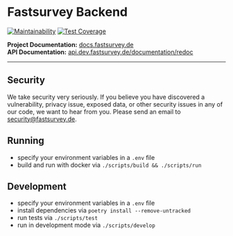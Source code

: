 # Fastsurvey Backend

[![Maintainability](https://api.codeclimate.com/v1/badges/0886890b76260c1eb047/maintainability)](https://codeclimate.com/github/fastsurvey/backend/maintainability) [![Test Coverage](https://api.codeclimate.com/v1/badges/0886890b76260c1eb047/test_coverage)](https://codeclimate.com/github/fastsurvey/backend/test_coverage)

**Project Documentation:** [docs.fastsurvey.de](https://docs.fastsurvey.de/)</br>
**API Documentation:** [api.dev.fastsurvey.de/documentation/redoc](https://api.dev.fastsurvey.de/documentation/redoc)

---

## Security

We take security very seriously. If you believe you have discovered a vulnerability, privacy issue, exposed data, or other security issues in any of our code, we want to hear from you. Please send an email to security@fastsurvey.de.

## Running

- specify your environment variables in a `.env` file
- build and run with docker via `./scripts/build && ./scripts/run`

## Development

- specify your environment variables in a `.env` file
- install dependencies via `poetry install --remove-untracked`
- run tests via `./scripts/test`
- run in development mode via `./scripts/develop`
